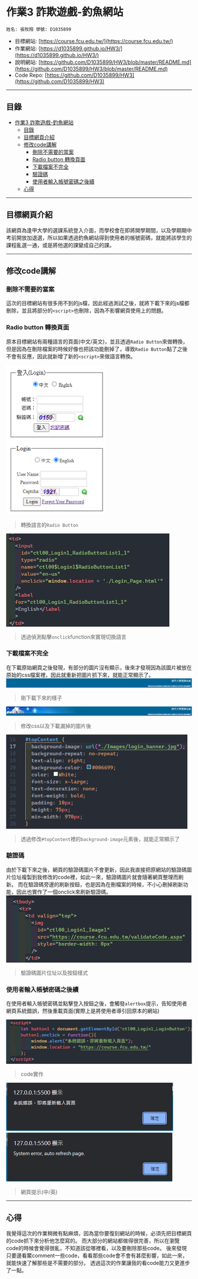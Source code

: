 # 作業3 詐欺遊戲-釣魚網站

`
姓名: 張牧翔
學號: D1035899
`

- 目標網站: [https://course.fcu.edu.tw/](https://course.fcu.edu.tw/)
- 作業網站: [https://d1035899.github.io/HW3/](https://d1035899.github.io/HW3/)
- 說明網站: [https://github.com/D1035899/HW3/blob/master/README.md](https://github.com/D1035899/HW3/blob/master/README.md)
- Code Repo: [https://github.com/D1035899/HW3](https://github.com/D1035899/HW3)

---

## 目錄

- [作業3 詐欺遊戲-釣魚網站](#作業3-詐欺遊戲-釣魚網站)
  - [目錄](#目錄)
  - [目標網頁介紹](#目標網頁介紹)
  - [修改code講解](#修改code講解)
    - [刪除不需要的當案](#刪除不需要的當案)
    - [Radio button 轉換頁面](#radio-button-轉換頁面)
    - [下載檔案不完全](#下載檔案不完全)
    - [驗證碼](#驗證碼)
    - [使用者輸入帳號密碼之後續](#使用者輸入帳號密碼之後續)
  - [心得](#心得)

---

## 目標網頁介紹

該網頁為逢甲大學的選課系統登入介面，而學校會在即將開學期間，以及學期期中考前開放加退選，所以如果透過釣魚網站得到使用者的帳號密碼，就能將該學生的課程亂選一通，或是將他選的課變成自己的課。

---

## 修改code講解

### 刪除不需要的當案

這次的目標網站有很多用不到的js檔，因此經過測試之後，就將下載下來的js檔都刪除，並且將部分的`<script>`也刪除，因為不影響網頁使用上的問題。

### Radio button 轉換頁面

原本目標網站有兩種語言的頁面(中文/英文)，並且透過`Radio Button`來做轉換，但是因為在刪除檔案的時候好像也把該功能刪掉了，導致`Radio Button`點了之後不會有反應，因此就新增了新的`<script>`來做語言轉換。

![login](files/Images/login.png)
![change_to_zh](files/Images/change_to_zh.png)
>轉換語言的`Radio Button`

![change_to_en](files/Images/change_to_en.png)
>透過偵測點擊`onclick`function來實現切換語言

### 下載檔案不完全

在下載原始網頁之後發現，有部分的圖片沒有顯示，後來才發現因為該圖片被放在原始的css檔案裡，因此就重新把圖片抓下來，就能正常顯示了。
![download](files/Images/download.png)
>剛下載下來的樣子

![original](files/Images/original.png)
>修改css以及下載漏掉的圖片後

![fix](files/Images/fix.png)
>透過修改`#topContent`裡的`background-image`元素後，就能正常顯示了

### 驗證碼

由於下載下來之後，網頁的驗證碼圖片不會更新，因此我直接把原網站的驗證碼圖片位址複製到我修改的code裡，如此一來，驗證碼圖片就會隨著網頁整理而刷新。
而在驗證碼旁邊的刷新按鈕，也是因為在刪檔案的時候，不小心刪掉刷新功能，因此也實作了一個onclick來刷新驗證碼。
![code](files/Images/code.png)
>驗證碼圖片位址以及按鈕樣式

### 使用者輸入帳號密碼之後續

在使用者輸入帳號密碼並點擊登入按鈕之後，會觸發`alertbox`提示，告知使用者網頁系統錯誤，然後重載頁面(實際上是將使用者導引回原本的網站)

![alertBox](files/Images/alert_box.png)
>code實作

![systemcall](files/Images/systemcall.png)
![systemcall2](files/Images/systamcall2.png)
>網頁提示(中/英)

---

## 心得

我覺得這次的作業稍微有點麻煩，因為當你要復刻網站的時候，必須先把目標網頁的code抓下來分析他怎麼寫的。
而大部分的網站都做得很完善，所以在瀏覽code的時候會覺得很亂，不知道該從哪裡看，以及要刪除那些code。
後來發現只要邊看鱉comment一些code，看看那些code會不會有甚麼影響，如此一來，就能快速了解那些是不需要的部分。
透過這次的作業讓我的看code能力又更進步了一點。

